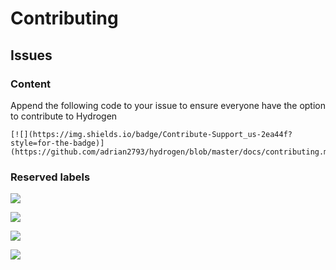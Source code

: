 # Contributing

## Issues

### Content

Append the following code to your issue to ensure everyone have the option to contribute to Hydrogen

```
[![](https://img.shields.io/badge/Contribute-Support_us-2ea44f?style=for-the-badge)](https://github.com/adrian2793/hydrogen/blob/master/docs/contributing.md)
```

### Reserved labels

[![](https://img.shields.io/badge/-additional%20help%20required-008672.svg)]()

[![](https://img.shields.io/badge/-further%20information%20requested-00E5A0.svg)]()

[![](https://img.shields.io/badge/-in%20progress-093E86.svg)]()

[![](https://img.shields.io/badge/-todo-EECDD1.svg)]()